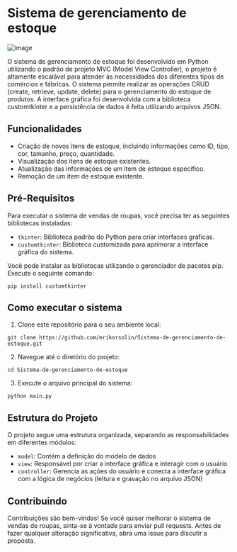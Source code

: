 # Sistema de gerenciamento de estoque
![image](https://github.com/erikorsolin/Sistema-de-venda-de-roupas/assets/107228254/6cc5f81e-3580-4d0e-9ea6-f236fe88df71)

O sistema de gerenciamento de estoque foi desenvolvido em Python utilizando o padrão de projeto MVC (Model View Controller), o projeto é altamente escalável para atender às necessidades dos diferentes tipos de comércios e fábricas. O sistema permite realizar as operações CRUD (create, retrieve, update, delete) para o gerenciamento do estoque de produtos. A interface gráfica foi desenvolvida com a biblioteca customtkinter e a persistência de dados é feita utilizando arquivos JSON.

## Funcionalidades
+ Criação de novos itens de estoque, incluindo informações como ID, tipo, cor, tamanho, preço, quantidade.
+ Visualização dos itens de estoque existentes.
+ Atualização das informações de um item de estoque específico.
+ Remoção de um item de estoque existente.

## Pré-Requisitos
Para executar o sistema de vendas de roupas, você precisa ter as seguintes bibliotecas instaladas:
+ `tkinter`: Biblioteca padrão do Python para criar interfaces gráficas.
+ `customtkinter`: Biblioteca customizada para aprimorar a interface gráfica do sistema.

 Você pode instalar as bibliotecas utilizando o gerenciador de pacotes pip. Execute o seguinte comando:
 ```
 pip install customtkinter
 ```
 
 ## Como executar o sistema
 1. Clone este repositório para o seu ambiente local:
 ```
 git clone https://github.com/erikorsolin/Sistema-de-gerenciamento-de-estoque.git
 ```
 
 2. Navegue até o diretório do projeto:
  ```
 cd Sistema-de-gerenciamento-de-estoque
 ```
 
 3. Execute o arquivo principal do sistema:
 ```
 python main.py
 ```
 
 ## Estrutura do Projeto
 O projeto segue uma estrutura organizada, separando as responsabilidades em diferentes módulos:
 + `model`: Contém a definição do modelo de dados
 + `view`: Responsável por criar a interface gráfica e interagir com o usuário
 + `controller`: Gerencia as ações do usuário e conecta a interface gráfica com a lógica de negócios (leitura e gravação no arquivo JSON)


## Contribuindo
Contribuições são bem-vindas! Se você quiser melhorar o sistema de vendas de roupas, sinta-se à vontade para enviar pull requests. Antes de fazer qualquer alteração significativa, abra uma issue para discutir a proposta.
